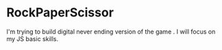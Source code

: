 # RockPaperScissor
I'm trying to build digital never ending version of the game . I will focus on my JS basic skills.
